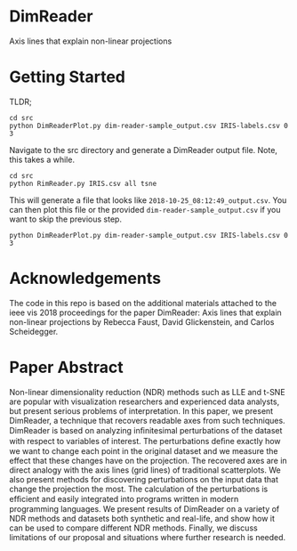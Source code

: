 # DimReader
Axis lines that explain non-linear projections

# Getting Started
TLDR;
```
cd src
python DimReaderPlot.py dim-reader-sample_output.csv IRIS-labels.csv 0 3
```

Navigate to the src directory and generate a DimReader output file.  Note, this takes a while.
```
cd src
python RimReader.py IRIS.csv all tsne
```

This will generate a file that looks like `2018-10-25_08:12:49_output.csv`.  You can then plot this file or the provided `dim-reader-sample_output.csv` if you want to skip the previous step.

```
python DimReaderPlot.py dim-reader-sample_output.csv IRIS-labels.csv 0 3
```

# Acknowledgements
The code in this repo is based on the additional materials attached to the ieee vis 2018 proceedings for the paper DimReader: Axis lines that explain non-linear projections by Rebecca Faust, David Glickenstein, and Carlos Scheidegger.

# Paper Abstract
Non-linear dimensionality reduction (NDR) methods such as LLE and t-SNE are popular with visualization researchers and experienced data analysts, but present serious problems of interpretation. In this paper, we present DimReader, a technique that recovers readable axes from such techniques. DimReader is based on analyzing inﬁnitesimal perturbations of the dataset with respect to variables of interest. The perturbations deﬁne exactly how we want to change each point in the original dataset and we measure the effect that these changes have on the projection. The recovered axes are in direct analogy with the axis lines (grid lines) of traditional scatterplots. We also present methods for discovering perturbations on the input data that change the projection the most. The calculation of the perturbations is efﬁcient and easily integrated into programs written in modern programming languages. We present results of DimReader on a variety of NDR methods and datasets both synthetic and real-life, and show how it can be used to compare different NDR methods. Finally, we discuss limitations of our proposal and situations where further research is needed.
